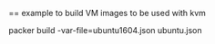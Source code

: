 == example to build VM images to be used with kvm

packer build -var-file=ubuntu1604.json ubuntu.json
